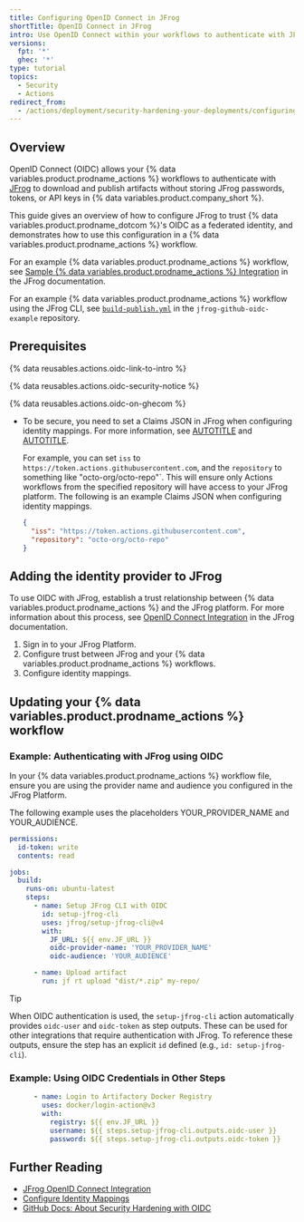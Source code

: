 ```yaml
---
title: Configuring OpenID Connect in JFrog
shortTitle: OpenID Connect in JFrog
intro: Use OpenID Connect within your workflows to authenticate with JFrog.
versions:
  fpt: '*'
  ghec: '*'
type: tutorial
topics:
  - Security
  - Actions
redirect_from:
  - /actions/deployment/security-hardening-your-deployments/configuring-openid-connect-in-jfrog
---
```


## Overview

OpenID Connect (OIDC) allows your {% data variables.product.prodname_actions %} workflows to authenticate with [JFrog](https://jfrog.com/) to download and publish artifacts without storing JFrog passwords, tokens, or API keys in {% data variables.product.company_short %}.

This guide gives an overview of how to configure JFrog to trust {% data variables.product.prodname_dotcom %}'s OIDC as a federated identity, and demonstrates how to use this configuration in a {% data variables.product.prodname_actions %} workflow.

For an example {% data variables.product.prodname_actions %} workflow, see [Sample {% data variables.product.prodname_actions %} Integration](https://jfrog.com/help/r/jfrog-platform-administration-documentation/sample-github-actions-integration) in the JFrog documentation.

For an example {% data variables.product.prodname_actions %} workflow using the JFrog CLI, see [`build-publish.yml`](https://github.com/jfrog/jfrog-github-oidc-example/blob/main/.github/workflows/build-publish.yml) in the `jfrog-github-oidc-example` repository.

## Prerequisites

{% data reusables.actions.oidc-link-to-intro %}

{% data reusables.actions.oidc-security-notice %}

{% data reusables.actions.oidc-on-ghecom %}

* To be secure, you need to set a Claims JSON in JFrog when configuring identity mappings. For more information, see [AUTOTITLE](https://jfrog.com/help/r/jfrog-platform-administration-documentation/configure-identity-mappings) and [AUTOTITLE](/actions/deployment/security-hardening-your-deployments/about-security-hardening-with-openid-connect#customizing-the-token-claims).

    For example, you can set `iss` to `https://token.actions.githubusercontent.com`, and the `repository` to something like "octo-org/octo-repo"`. This will ensure only Actions workflows from the specified repository will have access to your JFrog platform. The following is an example Claims JSON when configuring identity mappings.

    ```json copy
    {
      "iss": "https://token.actions.githubusercontent.com",
      "repository": "octo-org/octo-repo"
    }
    ```

## Adding the identity provider to JFrog

To use OIDC with JFrog, establish a trust relationship between {% data variables.product.prodname_actions %} and the JFrog platform. For more information about this process, see [OpenID Connect Integration](https://jfrog.com/help/r/jfrog-platform-administration-documentation/openid-connect-integration) in the JFrog documentation.

1. Sign in to your JFrog Platform.
1. Configure trust between JFrog and your {% data variables.product.prodname_actions %} workflows.
1. Configure identity mappings.

## Updating your {% data variables.product.prodname_actions %} workflow

### Example: Authenticating with JFrog using OIDC

In your {% data variables.product.prodname_actions %} workflow file, ensure you are using the provider name and audience you configured in the JFrog Platform.

The following example uses the placeholders YOUR_PROVIDER_NAME and YOUR_AUDIENCE.

```yaml
permissions:
  id-token: write
  contents: read

jobs:
  build:
    runs-on: ubuntu-latest
    steps:
      - name: Setup JFrog CLI with OIDC
        id: setup-jfrog-cli
        uses: jfrog/setup-jfrog-cli@v4
        with:
          JF_URL: ${{ env.JF_URL }}
          oidc-provider-name: 'YOUR_PROVIDER_NAME' 
          oidc-audience: 'YOUR_AUDIENCE'

      - name: Upload artifact
        run: jf rt upload "dist/*.zip" my-repo/

```

> [!TIP]
> When OIDC authentication is used, the `setup-jfrog-cli` action automatically provides `oidc-user` and `oidc-token` as step outputs.
> These can be used for other integrations that require authentication with JFrog.
> To reference these outputs, ensure the step has an explicit `id` defined (e.g., `id: setup-jfrog-cli`).

### Example: Using OIDC Credentials in Other Steps
```yaml
      - name: Login to Artifactory Docker Registry
        uses: docker/login-action@v3
        with:
          registry: ${{ env.JF_URL }}
          username: ${{ steps.setup-jfrog-cli.outputs.oidc-user }}
          password: ${{ steps.setup-jfrog-cli.outputs.oidc-token }}
```

## Further Reading

- [JFrog OpenID Connect Integration](https://jfrog.com/help/r/jfrog-platform-administration-documentation/openid-connect-integration)
- [Configure Identity Mappings](https://jfrog.com/help/r/jfrog-platform-administration-documentation/identity-mappings)
- [GitHub Docs: About Security Hardening with OIDC](https://docs.github.com/en/actions/deployment/security-hardening-your-deployments/about-security-hardening-with-openid-connect)
```
